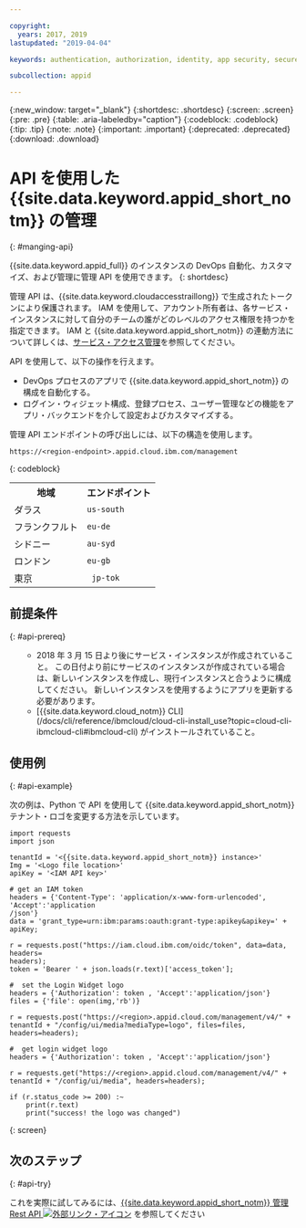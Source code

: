 ```yaml
---

copyright:
  years: 2017, 2019
lastupdated: "2019-04-04"

keywords: authentication, authorization, identity, app security, secure, application identity, app to app, access token

subcollection: appid

---
```


{:new_window: target="_blank"}
{:shortdesc: .shortdesc}
{:screen: .screen}
{:pre: .pre}
{:table: .aria-labeledby="caption"}
{:codeblock: .codeblock}
{:tip: .tip}
{:note: .note}
{:important: .important}
{:deprecated: .deprecated}
{:download: .download}

# API を使用した {{site.data.keyword.appid_short_notm}} の管理
{: #manging-api}

{{site.data.keyword.appid_full}} のインスタンスの DevOps 自動化、カスタマイズ、および管理に管理 API を使用できます。
{: shortdesc}

管理 API は、{{site.data.keyword.cloudaccesstraillong}} で生成されたトークンにより保護されます。 IAM を使用して、アカウント所有者は、各サービス・インスタンスに対して自分のチームの誰がどのレベルのアクセス権限を持つかを指定できます。 IAM と {{site.data.keyword.appid_short_notm}} の連動方法について詳しくは、[サービス・アクセス管理](/docs/services/appid?topic=appid-service-access-management#service-access-management)を参照してください。

API を使用して、以下の操作を行えます。
* DevOps プロセスのアプリで {{site.data.keyword.appid_short_notm}} の構成を自動化する。
* ログイン・ウィジェット構成、登録プロセス、ユーザー管理などの機能をアプリ・バックエンドを介して設定およびカスタマイズする。


管理 API エンドポイントの呼び出しには、以下の構造を使用します。

```
https://<region-endpoint>.appid.cloud.ibm.com/management
```
{: codeblock}


<table>
  <tr>
    <th>地域</th>
    <th>エンドポイント</th>
  </tr>
  <tr>
    <td>ダラス</td>
    <td><code>us-south</code></td>
  </tr>
  <tr>
    <td>フランクフルト</td>
    <td><code>eu-de</code></td>
  </tr>
  <tr>
    <td>シドニー</td>
    <td><code>au-syd</code></td>
  </tr>
  <tr>
    <td>ロンドン</td>
    <td><code>eu-gb</code></td>
  </tr>
  <tr>
    <td>東京</td>
    <td><code> jp-tok </code></td>
  </tr>
</table>



## 前提条件
{: #api-prereq}

<ul><ul><li>2018 年 3 月 15 日より後にサービス・インスタンスが作成されていること。 この日付より前にサービスのインスタンスが作成されている場合は、新しいインスタンスを作成し、現行インスタンスと合うように構成してください。 新しいインスタンスを使用するようにアプリを更新する必要があります。</li>
<li>[{{site.data.keyword.cloud_notm}} CLI](/docs/cli/reference/ibmcloud/cloud-cli-install_use?topic=cloud-cli-ibmcloud-cli#ibmcloud-cli) がインストールされていること。</li></ul></ul>

## 使用例
{: #api-example}

次の例は、Python で API を使用して {{site.data.keyword.appid_short_notm}} テナント・ロゴを変更する方法を示しています。

```
import requests
import json

tenantId = '<{{site.data.keyword.appid_short_notm}} instance>'
Img = '<Logo file location>'
apiKey = '<IAM API key>'

# get an IAM token
headers = {'Content-Type': 'application/x-www-form-urlencoded', 'Accept':'application
/json'}
data = 'grant_type=urn:ibm:params:oauth:grant-type:apikey&apikey=' + apiKey;

r = requests.post("https://iam.cloud.ibm.com/oidc/token", data=data, headers=
headers);
token = 'Bearer ' + json.loads(r.text)['access_token'];

#  set the Login Widget logo
headers = {'Authorization': token , 'Accept':'application/json'}
files = {'file': open(img,'rb')}

r = requests.post("https://<region>.appid.cloud.com/management/v4/" + tenantId + "/config/ui/media?mediaType=logo", files=files, headers=headers);

#  get login widget logo
headers = {'Authorization': token , 'Accept':'application/json'}

r = requests.get("https://<region>.appid.cloud.com/management/v4/" + tenantId + "/config/ui/media", headers=headers);

if (r.status_code >= 200) :~
    print(r.text)
    print("success! the logo was changed")
```
{: screen}


## 次のステップ
{: #api-try}

これを実際に試してみるには、<a href="https://us-south.appid.cloud.ibm.com/swagger-ui/#/" target="_blank">{{site.data.keyword.appid_short_notm}} 管理 Rest API <img src="../../icons/launch-glyph.svg" alt="外部リンク・アイコン"></a> を参照してください
